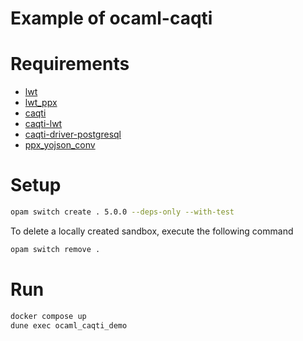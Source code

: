 # Example of ocaml-caqti

# Requirements

- [lwt](https://ocsigen.org/lwt/latest/manual/manual)
- [lwt_ppx](https://ocsigen.org/lwt/5.3.0/api/Ppx_lwt)
- [caqti](https://github.com/paurkedal/ocaml-caqti/)
- [caqti-lwt](https://opam.ocaml.org/packages/caqti-lwt/)
- [caqti-driver-postgresql](https://opam.ocaml.org/packages/caqti-driver-postgresql/)
- [ppx_yojson_conv](https://github.com/janestreet/ppx_yojson_conv)

# Setup

```bash
opam switch create . 5.0.0 --deps-only --with-test
```

To delete a locally created sandbox, execute the following command

```bash
opam switch remove .
```

# Run

```bash
docker compose up
dune exec ocaml_caqti_demo
```
